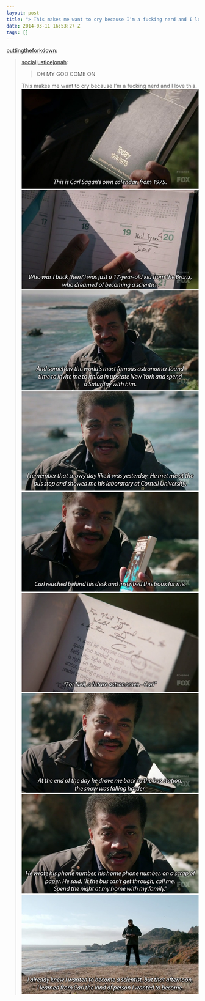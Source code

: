 ```yaml
---
layout: post
title: "> This makes me want to cry because I’m a fucking nerd and I love this."
date: 2014-03-11 16:53:27 Z
tags: []
---
```

[puttingtheforkdown](http://puttingtheforkdown.tumblr.com/post/79264805104/socialjusticejonah-oh-my-god-come-on-this):

> [socialjusticejonah](http://socialjusticejonah.tumblr.com/post/79228844999/oh-my-god-come-on):
> 
> > OH MY GOD COME ON
> 
> This makes me want to cry because I’m a fucking nerd and I love this.
![](/media/2014/03/79272459567_0.jpg)
![](/media/2014/03/79272459567_1.jpg)
![](/media/2014/03/79272459567_2.jpg)
![](/media/2014/03/79272459567_3.jpg)
![](/media/2014/03/79272459567_4.jpg)
![](/media/2014/03/79272459567_5.jpg)
![](/media/2014/03/79272459567_6.jpg)
![](/media/2014/03/79272459567_7.jpg)
![](/media/2014/03/79272459567_8.jpg)
